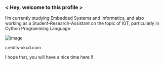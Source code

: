 ### < Hey, welcome to this profile > 
I’m currently studying Embedded Systems and Informatics, and also working as a Student-Research-Assistant on the topic of IOT, particularly in Cython Programming Language.

![image](https://user-images.githubusercontent.com/14985440/212798484-87c82db3-fa64-4ee0-89ca-3009e6bd034b.png)

credits-xkcd.com

I hope that, you will have a nice time here !!

<!--
**WiresharkIO/WiresharkIO** is a ✨ _special_ ✨ repository because its `README.md` (this file) appears on your GitHub profile.

Here are some ideas to get you started:

- 🔭 I’m currently working on ...
- 🌱 I’m currently learning ...
- 👯 I’m looking to collaborate on ...
- 🤔 I’m looking for help with ...
- 💬 Ask me about ...
- 📫 How to reach me: ...
- 😄 Pronouns: ...
- ⚡ Fun fact: ...
-->

